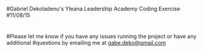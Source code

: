 #Gabriel Dekoladenu's Yleana Leadership Academy Coding Exercise
#11/08/15
#
#Please let me know if you have any issues running the project or have any additional
#questions by emailing me at gabe.deko@gmail.com
#
#
#

